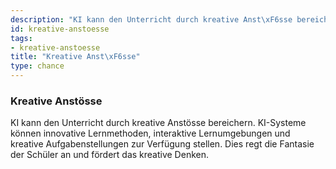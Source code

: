 ```yaml
---
description: "KI kann den Unterricht durch kreative Anst\xF6sse bereichern."
id: kreative-anstoesse
tags:
- kreative-anstoesse
title: "Kreative Anst\xF6sse"
type: chance
---
```



### Kreative Anstösse

KI kann den Unterricht durch kreative Anstösse bereichern. KI-Systeme können innovative Lernmethoden, interaktive Lernumgebungen und kreative Aufgabenstellungen zur Verfügung stellen. Dies regt die Fantasie der Schüler an und fördert das kreative Denken.
